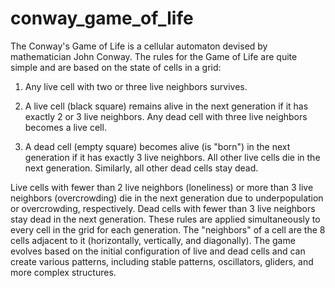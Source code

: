 # conway_game_of_life
The Conway's Game of Life is a cellular automaton devised by mathematician John Conway. The rules for the Game of Life are quite simple and are based on the state of cells in a grid:

1. Any live cell with two or three live neighbors survives.

2. A live cell (black square) remains alive in the next generation if it has exactly 2 or 3 live neighbors.
Any dead cell with three live neighbors becomes a live cell.

3. A dead cell (empty square) becomes alive (is "born") in the next generation if it has exactly 3 live neighbors.
All other live cells die in the next generation. Similarly, all other dead cells stay dead.

Live cells with fewer than 2 live neighbors (loneliness) or more than 3 live neighbors (overcrowding) die in the next generation due to underpopulation or overcrowding, respectively.
Dead cells with fewer than 3 live neighbors stay dead in the next generation.
These rules are applied simultaneously to every cell in the grid for each generation. The "neighbors" of a cell are the 8 cells adjacent to it (horizontally, vertically, and diagonally). The game evolves based on the initial configuration of live and dead cells and can create various patterns, including stable patterns, oscillators, gliders, and more complex structures.
